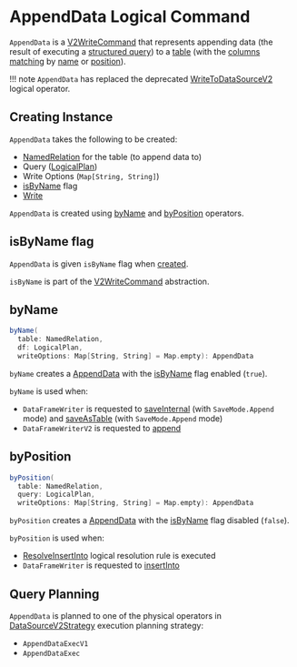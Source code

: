 # AppendData Logical Command

`AppendData` is a [V2WriteCommand](V2WriteCommand.md) that represents appending data (the result of executing a [structured query](#query)) to a [table](#table) (with the [columns matching](#isByName) by [name](#byName) or [position](#byPosition)).

!!! note
    `AppendData` has replaced the deprecated [WriteToDataSourceV2](WriteToDataSourceV2.md) logical operator.

## Creating Instance

`AppendData` takes the following to be created:

* <span id="table"> [NamedRelation](NamedRelation.md) for the table (to append data to)
* <span id="query"> Query ([LogicalPlan](LogicalPlan.md))
* <span id="writeOptions"> Write Options (`Map[String, String]`)
* [isByName](#isByName) flag
* <span id="write"> [Write](../connector/Write.md)

`AppendData` is created using [byName](#byName) and [byPosition](#byPosition) operators.

## <span id="isByName"> isByName flag

`AppendData` is given `isByName` flag when [created](#creating-instance).

`isByName` is part of the [V2WriteCommand](V2WriteCommand.md#isByName) abstraction.

## <span id="byName"> byName

```scala
byName(
  table: NamedRelation,
  df: LogicalPlan,
  writeOptions: Map[String, String] = Map.empty): AppendData
```

`byName` creates a [AppendData](#creating-instance) with the [isByName](#isByName) flag enabled (`true`).

`byName` is used when:

* `DataFrameWriter` is requested to [saveInternal](../DataFrameWriter.md#saveInternal) (with `SaveMode.Append` mode) and [saveAsTable](../DataFrameWriter.md#saveAsTable) (with `SaveMode.Append` mode)
* `DataFrameWriterV2` is requested to [append](../DataFrameWriterV2.md#append)

## <span id="byPosition"> byPosition

```scala
byPosition(
  table: NamedRelation,
  query: LogicalPlan,
  writeOptions: Map[String, String] = Map.empty): AppendData
```

`byPosition` creates a [AppendData](#creating-instance) with the [isByName](#isByName) flag disabled (`false`).

`byPosition` is used when:

* [ResolveInsertInto](../logical-analysis-rules/ResolveInsertInto.md) logical resolution rule is executed
* `DataFrameWriter` is requested to [insertInto](../DataFrameWriter.md#insertInto)

## Query Planning

`AppendData` is planned to one of the physical operators in [DataSourceV2Strategy](../execution-planning-strategies/DataSourceV2Strategy.md) execution planning strategy:

* `AppendDataExecV1`
* `AppendDataExec`
